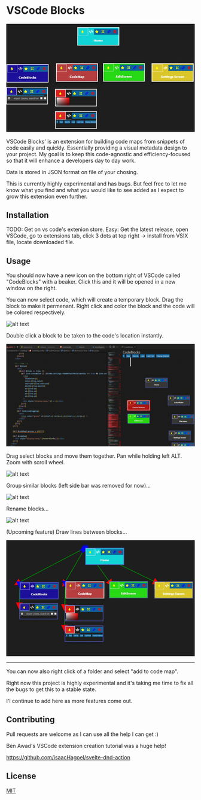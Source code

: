 
# VSCode Blocks

![alt text](https://github.com/Petermeinders/VSCodeBlocks/blob/main/ReadMe_Files/CodeCode.jpg "VSCode Blocks Image")

VSCode Blocks' is an extension for building code maps from snippets of code easily and quickly. Essentially providing a visual metadata design to your project. My goal is to keep this code-agnostic and efficiency-focused so that it will enhance a developers day to day work.

Data is stored in JSON format on file of your chosing.

This is currently highly experimental and has bugs. But feel free to let me know what you find and what you would like to see added as I expect to grow this extension even further.


## Installation

TODO: Get on vs code's extenion store.
Easy: Get the latest release, open VSCode, go to extensions tab, click 3 dots at top right -> install from VSIX file, locate downloaded file.

## Usage
You should now have a new icon on the bottom right of VSCode called "CodeBlocks" with a beaker. Click this and it will be opened in a new window on the right.

You can now select code, which will create a temporary block. Drag the block to make it permenant. 
Right click and color the block and the code will be colored respectively.

![alt text](https://github.com/Petermeinders/VSCodeBlocks/blob/main/ReadMe_Files/ColorCodeBlock.gif "VSCode Blocks Image")

Double click a block to be taken to the code's location instantly.

![alt text](https://github.com/Petermeinders/VSCodeBlocks/blob/main/ReadMe_Files/DoubleClick.gif "VSCode Blocks Image")

Drag select blocks and move them together. Pan while holding left ALT. Zoom with scroll wheel. 

![alt text](https://github.com/Petermeinders/VSCodeBlocks/blob/main/ReadMe_Files/Move-Blocks.gif "VSCode Blocks Image")

Group similar blocks (left side bar was removed for now)...

![alt text](https://github.com/Petermeinders/VSCodeBlocks/blob/main/ReadMe_Files/Grouping-and-Pocket.gif "VSCode Blocks Image")

Rename blocks...

![alt text](https://github.com/Petermeinders/VSCodeBlocks/blob/main/ReadMe_Files/Rename-Block.gif "VSCode Blocks Image")

(Upcoming feature) Draw lines between blocks...

![alt text](https://github.com/Petermeinders/VSCodeBlocks/blob/main/ReadMe_Files/Lines.jpg "VSCode Blocks Image")

---
You can now also right click of a folder and select "add to code map".

Right now this project is highly experimental and it's taking me time to fix all the bugs to get this to a stable state.

I'l continue to add here as more features come out.

## Contributing
Pull requests are welcome as I can use all the help I can get :)

Ben Awad's VSCode extension creation tutorial was a huge help!

https://github.com/isaacHagoel/svelte-dnd-action

## License
[MIT](https://choosealicense.com/licenses/mit/)
